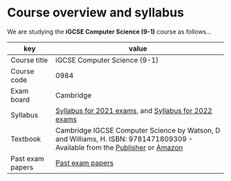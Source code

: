 # Course overview and syllabus

We are studying the **iGCSE Computer Science (9-1)** course as follows...

| key | value |
| ---- | ---- |
| Course title | iGCSE Computer Science (9-1) |
| Course code  | 0984 |
| Exam board   | Cambridge |
| Syllabus     | [Syllabus for 2021 exams](distribute/syllabus-2021.pdf), and [Syllabus for 2022 exams](distribute/syllabus-2022.pdf) |
| Textbook     | Cambridge IGCSE Computer Science by Watson, D and Williams, H. ISBN: 9781471809309 - Available from the [Publisher](https://www.hoddereducation.co.uk/subjects/ict/products/14-16/cambridge-igcse-computer-science) or [Amazon](https://www.amazon.com/Cambridge-IGCSE-Computer-Science-Watson/dp/1471809307) |
| Past exam papers | [Past exam papers](https://www.cambridgeinternational.org/programmes-and-qualifications/cambridge-igcse-9-1-computer-science-0984/past-papers/) |


